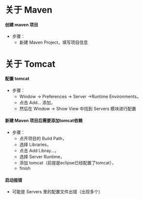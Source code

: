 # 关于 Maven
#### 创建 maven 项目
* 步骤：
  * 新建 Maven Project，填写项目信息
# 关于 Tomcat
#### 配置 tomcat
* 步骤：  
  * Window -> Preferences -> Server ->Runtime Environments，  
  * 点击 Add... 添加，  
  * 然后在 Window -> Show View 中找到 Servers 模块进行配置
#### 新建 Maven 项目后需要添加tomcat依赖
* 步骤：
  * 点开项目的 Build Path，
  * 选择 Libraries，
  * 点击 Add Libray...，
  * 选择 Server Runtime，
  * 添加 tomcat（前提是eclipse已经配置了tomcat），
  * finish
#### 启动报错
* 可能是 Servers 里的配置文件出错（出现多个<Context />）
